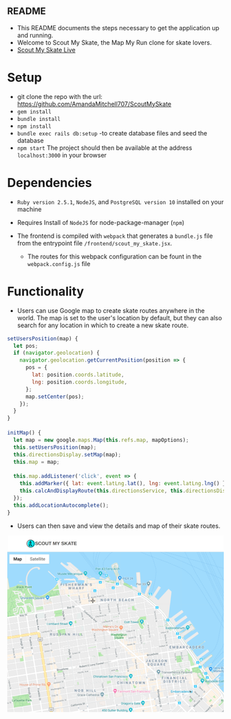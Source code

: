 ## README

* This README documents the steps necessary to get the application up and running.
* Welcome to Scout My Skate, the Map My Run clone for skate lovers.
* [Scout My Skate Live](https://scout-my-skate.herokuapp.com/#/)

# Setup
* git clone the repo with the url: https://github.com/AmandaMitchell707/ScoutMySkate
* `gem install`
* `bundle install`
* `npm install`
* `bundle exec rails db:setup` -to create database files and seed the database
* `npm start`
The project should then be available at the address `localhost:3000` in your browser

# Dependencies
* `Ruby version 2.5.1`, `NodeJS`, and `PostgreSQL version 10` installed on your machine

* Requires Install of `NodeJS` for node-package-manager (`npm`)

* The frontend is compiled with `webpack` that generates a `bundle.js` file from the entrypoint file `/frontend/scout_my_skate.jsx`.

    * The routes for this webpack configuration can be fount in the `webpack.config.js` file

# Functionality
* Users can use Google map to create skate routes anywhere in the world. The map is set to the user's location by default, but they can also search for any location in which to create a new skate route.

```javascript
setUsersPosition(map) {
  let pos;
  if (navigator.geolocation) {
    navigator.geolocation.getCurrentPosition(position => {
      pos = {
        lat: position.coords.latitude,
        lng: position.coords.longitude,
      };
      map.setCenter(pos);
    });
  }
}

initMap() {
  let map = new google.maps.Map(this.refs.map, mapOptions);
  this.setUsersPosition(map);
  this.directionsDisplay.setMap(map);
  this.map = map;

  this.map.addListener('click', event => {
    this.addMarker({ lat: event.latLng.lat(), lng: event.latLng.lng() });
    this.calcAndDisplayRoute(this.directionsService, this.directionsDisplay);
  });
  this.addLocationAutocomplete();
}
```
* Users can then save and view the details and map of their skate routes.

![Map Demo](app/assets/images/scout-my-skate-demo2.gif)
